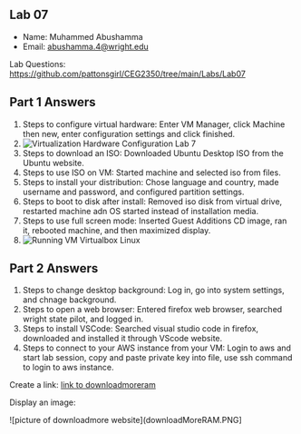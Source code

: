 ## Lab 07

- Name: Muhammed Abushamma
- Email: abushamma.4@wright.edu

Lab Questions: https://github.com/pattonsgirl/CEG2350/tree/main/Labs/Lab07

## Part 1 Answers

1. Steps to configure virtual hardware: Enter VM Manager, click Machine then new, enter configuration settings and click finished.
2. ![Virtualization Hardware Configuration Lab 7](https://user-images.githubusercontent.com/112053604/198524891-ba80e53a-558e-4b9a-908b-c8ab23588c02.PNG)
3. Steps to download an ISO: Downloaded Ubuntu Desktop ISO from the Ubuntu website.
4. Steps to use ISO on VM: Started machine and selected iso from files.
5. Steps to install your distribution: Chose language and country, made username and password, and configured partition settings.
6. Steps to boot to disk after install: Removed iso disk from virtual drive, restarted machine adn OS started instead of installation media.
7. Steps to use full screen mode: Inserted Guest Additions CD image, ran it, rebooted machine, and then maximized display.
8. ![Running VM Virtualbox Linux](https://user-images.githubusercontent.com/112053604/198821368-5009cc73-040b-4802-a73a-123fed5dce86.PNG)


## Part 2 Answers

1. Steps to change desktop background: Log in, go into system settings, and chnage background.
2. Steps to open a web browser: Entered firefox web browser, searched wright state pilot, and logged in.
3. Steps to install VSCode: Searched visual studio code in firefox, downloaded and installed it through VScode website.
4. Steps to connect to your AWS instance from your VM: Login to aws and start lab session, copy and paste private key into file, use ssh command to login to aws instance. 







Create a link: [link to downloadmoreram](https://downloadmoreram.com/)

Display an image:

![picture of downloadmore website](downloadMoreRAM.PNG]
